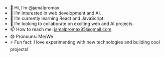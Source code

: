 - 👋 Hi, I’m @jamalpromax  
- 👀 I’m interested in web development and AI.  
- 🌱 I’m currently learning React and JavaScript.  
- 💞️ I’m looking to collaborate on exciting web and AI projects.  
- 📫 How to reach me: jamalpromax95@gmail.com  
- 😄 Pronouns: Me/We 
- ⚡ Fun fact: I love experimenting with new technologies and building cool projects!

<!---
jamalpromax/jamalpromax is a ✨ special ✨ repository because its `README.md` (this file) appears on your GitHub profile.
You can click the Preview link to take a look at your changes.
--->
